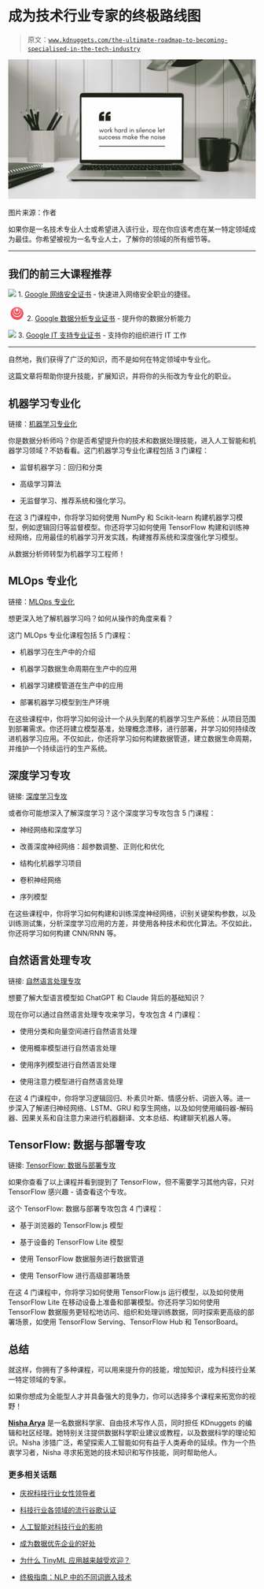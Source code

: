 # 成为技术行业专家的终极路线图

> 原文：[`www.kdnuggets.com/the-ultimate-roadmap-to-becoming-specialised-in-the-tech-industry`](https://www.kdnuggets.com/the-ultimate-roadmap-to-becoming-specialised-in-the-tech-industry)

![技术专业化](img/635b8235a89158589af35512f43c12fa.png)

图片来源：作者

如果你是一名技术专业人士或希望进入该行业，现在你应该考虑在某一特定领域成为最佳。你希望被视为一名专业人士，了解你的领域的所有细节等。

* * *

## 我们的前三大课程推荐

![](img/0244c01ba9267c002ef39d4907e0b8fb.png) 1\. [Google 网络安全证书](https://www.kdnuggets.com/google-cybersecurity) - 快速进入网络安全职业的捷径。

![](img/e225c49c3c91745821c8c0368bf04711.png) 2\. [Google 数据分析专业证书](https://www.kdnuggets.com/google-data-analytics) - 提升你的数据分析能力

![](img/0244c01ba9267c002ef39d4907e0b8fb.png) 3\. [Google IT 支持专业证书](https://www.kdnuggets.com/google-itsupport) - 支持你的组织进行 IT 工作

* * *

自然地，我们获得了广泛的知识，而不是如何在特定领域中专业化。

这篇文章将帮助你提升技能，扩展知识，并将你的头衔改为专业化的职业。

## 机器学习专业化

链接：[机器学习专业化](https://imp.i384100.net/6e9j2m)

你是数据分析师吗？你是否希望提升你的技术和数据处理技能，进入人工智能和机器学习领域？不妨看看。这门机器学习专业化课程包括 3 门课程：

+   监督机器学习：回归和分类

+   高级学习算法

+   无监督学习、推荐系统和强化学习。

在这 3 门课程中，你将学习如何使用 NumPy 和 Scikit-learn 构建机器学习模型，例如逻辑回归等监督模型。你还将学习如何使用 TensorFlow 构建和训练神经网络，应用最佳的机器学习开发实践，构建推荐系统和深度强化学习模型。

从数据分析师转型为机器学习工程师！

## MLOps 专业化

链接：[MLOps 专业化](https://imp.i384100.net/dazAWq)

想更深入地了解机器学习吗？如何从操作的角度来看？

这门 MLOps 专业化课程包括 5 门课程：

+   机器学习在生产中的介绍

+   机器学习数据生命周期在生产中的应用

+   机器学习建模管道在生产中的应用

+   部署机器学习模型到生产环境

在这些课程中，你将学习如何设计一个从头到尾的机器学习生产系统：从项目范围到部署需求。你还将建立模型基准，处理概念漂移，进行部署，并学习如何持续改进机器学习应用。不仅如此，你还将学习如何构建数据管道，建立数据生命周期，并维护一个持续运行的生产系统。

## 深度学习专攻

链接: [深度学习专攻](https://imp.i384100.net/GmBWA9)

或者你可能想深入了解深度学习？这个深度学习专攻包含 5 门课程：

+   神经网络和深度学习

+   改善深度神经网络：超参数调整、正则化和优化

+   结构化机器学习项目

+   卷积神经网络

+   序列模型

在这些课程中，你将学习如何构建和训练深度神经网络，识别关键架构参数，以及训练测试集，分析深度学习应用的方差，并使用各种技术和优化算法。不仅如此，你还将学习如何构建 CNN/RNN 等。

## 自然语言处理专攻

链接: [自然语言处理专攻](https://imp.i384100.net/y2153b)

想要了解大型语言模型如 ChatGPT 和 Claude 背后的基础知识？

现在你可以通过自然语言处理专攻来学习，专攻包含 4 门课程：

+   使用分类和向量空间进行自然语言处理

+   使用概率模型进行自然语言处理

+   使用序列模型进行自然语言处理

+   使用注意力模型进行自然语言处理

在这 4 门课程中，你将学习逻辑回归、朴素贝叶斯、情感分析、词嵌入等。进一步深入了解递归神经网络、LSTM、GRU 和孪生网络，以及如何使用编码器-解码器、因果关系和自注意力来进行机器翻译、文本总结、构建聊天机器人等。

## TensorFlow: 数据与部署专攻

链接: [TensorFlow: 数据与部署专攻](https://imp.i384100.net/3eN3NK)

如果你查看了以上课程并看到提到了 TensorFlow，但不需要学习其他内容，只对 TensorFlow 感兴趣 - 请查看这个专攻。

这个 TensorFlow: 数据与部署专攻包含 4 门课程：

+   基于浏览器的 TensorFlow.js 模型

+   基于设备的 TensorFlow Lite 模型

+   使用 TensorFlow 数据服务进行数据管道

+   使用 TensorFlow 进行高级部署场景

在这 4 门课程中，你将学习如何使用 TensorFlow.js 运行模型，以及如何使用 TensorFlow Lite 在移动设备上准备和部署模型。你还将学习如何使用 TensorFlow 数据服务更轻松地访问、组织和处理训练数据，同时探索更高级的部署场景，如使用 TensorFlow Serving、TensorFlow Hub 和 TensorBoard。

## 总结

就这样，你拥有了多种课程，可以用来提升你的技能，增加知识，成为科技行业某一特定领域的专家。

如果你想成为全能型人才并具备强大的竞争力，你可以选择多个课程来拓宽你的视野！

[**Nisha Arya**](https://www.linkedin.com/in/nisha-arya-ahmed/) 是一名数据科学家、自由技术写作人员，同时担任 KDnuggets 的编辑和社区经理。她特别关注提供数据科学职业建议或教程，以及数据科学的理论知识。Nisha 涉猎广泛，希望探索人工智能如何有益于人类寿命的延续。作为一个热衷学习者，Nisha 寻求拓宽她的技术知识和写作技能，同时帮助他人。

### 更多相关话题

+   [庆祝科技行业女性领导者](https://www.kdnuggets.com/2022/07/celebrating-women-leadership-roles-tech-industry.html)

+   [科技行业各领域的流行谷歌认证](https://www.kdnuggets.com/popular-google-certification-for-all-areas-in-the-tech-industry)

+   [人工智能对科技行业的影响](https://www.kdnuggets.com/the-impact-of-ai-on-the-tech-industry)

+   [成为数据优先企业的好处](https://www.kdnuggets.com/2022/07/benefits-becoming-datafirst-enterprise.html)

+   [为什么 TinyML 应用越来越受欢迎？](https://www.kdnuggets.com/2022/10/tinyml-cases-becoming-popular.html)

+   [终极指南：NLP 中的不同词嵌入技术](https://www.kdnuggets.com/2021/11/guide-word-embedding-techniques-nlp.html)
